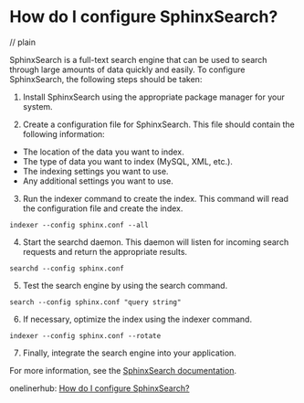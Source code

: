 # How do I configure SphinxSearch?
// plain

SphinxSearch is a full-text search engine that can be used to search through large amounts of data quickly and easily. To configure SphinxSearch, the following steps should be taken:

1. Install SphinxSearch using the appropriate package manager for your system.

2. Create a configuration file for SphinxSearch. This file should contain the following information:
  - The location of the data you want to index.
  - The type of data you want to index (MySQL, XML, etc.).
  - The indexing settings you want to use.
  - Any additional settings you want to use.

3. Run the indexer command to create the index. This command will read the configuration file and create the index.

```
indexer --config sphinx.conf --all
```

4. Start the searchd daemon. This daemon will listen for incoming search requests and return the appropriate results.

```
searchd --config sphinx.conf
```

5. Test the search engine by using the search command.

```
search --config sphinx.conf "query string"
```

6. If necessary, optimize the index using the indexer command.

```
indexer --config sphinx.conf --rotate
```

7. Finally, integrate the search engine into your application.

For more information, see the [SphinxSearch documentation](http://sphinxsearch.com/docs/current.html).

onelinerhub: [How do I configure SphinxSearch?](https://onelinerhub.com/sphinxsearch/how-do-i-configure-sphinxsearch)